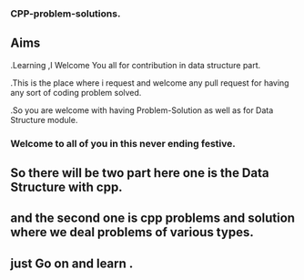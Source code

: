 ### CPP-problem-solutions.

## Aims

.Learning ,I Welcome You all for contribution in data structure part.


.This is the place where i request and welcome any pull request for having any sort of coding problem solved.


.So you are welcome with having Problem-Solution as well as for Data Structure module.


###    Welcome to all of you in this never ending festive.

## So there will be two part here one is the Data Structure with cpp.

## and the second one is cpp problems and solution where we deal problems of various types.

## just Go on and learn .
